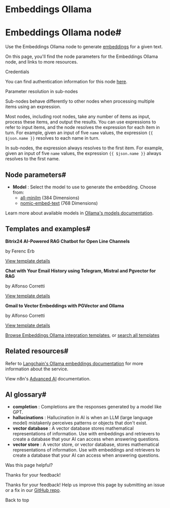 # Embeddings Ollama

[ ](https://github.com/n8n-io/n8n-docs/edit/main/docs/integrations/builtin/cluster-nodes/sub-nodes/n8n-nodes-langchain.embeddingsollama.md "Edit this page")

# Embeddings Ollama node#

Use the Embeddings Ollama node to generate [embeddings](../../../../../glossary/#ai-embedding) for a given text.

On this page, you'll find the node parameters for the Embeddings Ollama node, and links to more resources.

Credentials

You can find authentication information for this node [here](../../../credentials/ollama/).

Parameter resolution in sub-nodes

Sub-nodes behave differently to other nodes when processing multiple items using an expression.

Most nodes, including root nodes, take any number of items as input, process these items, and output the results. You can use expressions to refer to input items, and the node resolves the expression for each item in turn. For example, given an input of five `name` values, the expression `{{ $json.name }}` resolves to each name in turn.

In sub-nodes, the expression always resolves to the first item. For example, given an input of five `name` values, the expression `{{ $json.name }}` always resolves to the first name.

## Node parameters#

  * **Model** : Select the model to use to generate the embedding. Choose from:
    * [all-minilm](https://ollama.com/library/all-minilm) (384 Dimensions)
    * [nomic-embed-text](https://ollama.com/library/nomic-embed-text) (768 Dimensions)



Learn more about available models in [Ollama's models documentation](https://ollama.ai/library).

## Templates and examples#

**Bitrix24 AI-Powered RAG Chatbot for Open Line Channels**

by Ferenc Erb

[View template details](https://n8n.io/workflows/3094-bitrix24-ai-powered-rag-chatbot-for-open-line-channels/)

**Chat with Your Email History using Telegram, Mistral and Pgvector for RAG**

by Alfonso Corretti

[View template details](https://n8n.io/workflows/3763-chat-with-your-email-history-using-telegram-mistral-and-pgvector-for-rag/)

**Gmail to Vector Embeddings with PGVector and Ollama**

by Alfonso Corretti

[View template details](https://n8n.io/workflows/3762-gmail-to-vector-embeddings-with-pgvector-and-ollama/)

[Browse Embeddings Ollama integration templates](https://n8n.io/integrations/embeddings-ollama/), or [search all templates](https://n8n.io/workflows/)

## Related resources#

Refer to [Langchain's Ollama embeddings documentation](https://js.langchain.com/docs/integrations/text_embedding/ollama/) for more information about the service.

View n8n's [Advanced AI](../../../../../advanced-ai/) documentation.

## AI glossary#

  * **completion** : Completions are the responses generated by a model like GPT.
  * **hallucinations** : Hallucination in AI is when an LLM (large language model) mistakenly perceives patterns or objects that don't exist.
  * **vector database** : A vector database stores mathematical representations of information. Use with embeddings and retrievers to create a database that your AI can access when answering questions.
  * **vector store** : A vector store, or vector database, stores mathematical representations of information. Use with embeddings and retrievers to create a database that your AI can access when answering questions.

Was this page helpful? 

Thanks for your feedback! 

Thanks for your feedback! Help us improve this page by submitting an issue or a fix in our [GitHub repo](https://github.com/n8n-io/n8n-docs). 

Back to top 
